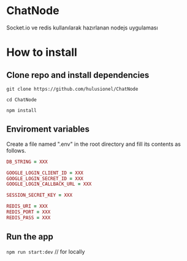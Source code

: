 # ChatNode
Socket.io ve redis kullanılarak hazırlanan nodejs uygulaması


# How to install
## Clone repo and install dependencies
`git clone https://github.com/hulusionel/ChatNode`

`cd ChatNode`

`npm install`

## Enviroment variables
Create a file named ".env" in the root directory and fill its contents as follows.

```ruby
DB_STRING = XXX

GOOGLE_LOGIN_CLIENT_ID = XXX
GOOGLE_LOGIN_SECRET_ID = XXX
GOOGLE_LOGIN_CALLBACK_URL = XXX

SESSION_SECRET_KEY = XXX

REDIS_URI = XXX
REDIS_PORT = XXX
REDIS_PASS = XXX
```

## Run the app
`npm run start:dev` // for locally
